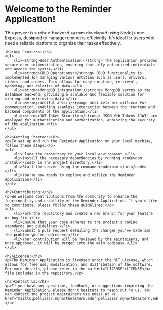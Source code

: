 <!DOCTYPE html>
<html lang="en">
<head>
    <meta charset="UTF-8">
    <meta name="viewport" content="width=device-width, initial-scale=1.0">
    <title>Reminder Application</title>
</head>
<body>
    <h1>Welcome to the Reminder Application!</h1>
    <p>This project is a robust backend system developed using Node.js and Express, designed to manage reminders efficiently. It's ideal for users who need a reliable platform to organize their tasks effectively.</p>
    
    <h2>Key Features:</h2>
    <ul>
        <li><strong>User Authentication:</strong> The application provides secure user authentication, ensuring that only authorized individuals can access the system.</li>
        <li><strong>CRUD Operations:</strong> CRUD functionality is implemented for managing various entities such as users, drivers, riders, and orders. This allows for easy creation, retrieval, updating, and deletion of data.</li>
        <li><strong>MongoDB Integration:</strong> MongoDB serves as the database backend, providing a scalable and flexible solution for storing and retrieving data.</li>
        <li><strong>RESTful APIs:</strong> REST APIs are utilized for communication, enabling seamless interaction between the frontend and backend components of the application.</li>
        <li><strong>JWT Token Security:</strong> JSON Web Tokens (JWT) are employed for authentication and authorization, enhancing the security of the application.</li>
    </ul>

    <h2>Getting Started:</h2>
    <p>To set up and run the Reminder Application on your local machine, follow these steps:</p>
    <ol>
        <li>Clone the repository to your local environment.</li>
        <li>Install the necessary dependencies by running <code>npm install</code> in the project directory.</li>
        <li>Start the server using the command <code>npm start</code>.</li>
        <li>You're now ready to explore and utilize the Reminder Application!</li>
    </ol>

    <h2>Contributing:</h2>
    <p>We welcome contributions from the community to enhance the functionality and usability of the Reminder Application. If you'd like to contribute, please follow these guidelines:</p>
    <ul>
        <li>Fork the repository and create a new branch for your feature or bug fix.</li>
        <li>Ensure that your code adheres to the project's coding standards and guidelines.</li>
        <li>Submit a pull request detailing the changes you've made and the problem you've addressed.</li>
        <li>Your contribution will be reviewed by the maintainers, and once approved, it will be merged into the main codebase.</li>
    </ul>

    <h2>License:</h2>
    <p>The Reminder Application is licensed under the MIT License, which allows for free use, modification, and distribution of the software. For more details, please refer to the <a href="LICENSE">LICENSE</a> file included in the repository.</p>

    <h2>Contact Us:</h2>
    <p>If you have any questions, feedback, or suggestions regarding the Reminder Application, please don't hesitate to reach out to us. You can contact the project maintainers via email at <a href="mailto:pellisser.n@northeastern.edu">pellisser.n@northeastern.edu</a>.</p>
</body>
</html>
